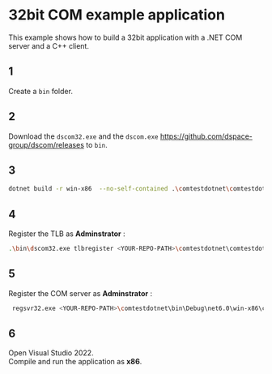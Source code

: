 # 32bit COM example application

This example shows how to build a 32bit application with a .NET COM server and a C++ client.

## 1
Create a `bin` folder.

## 2
Download the `dscom32.exe` and the `dscom.exe` <https://github.com/dspace-group/dscom/releases> to `bin`.

## 3
```bash
dotnet build -r win-x86  --no-self-contained .\comtestdotnet\comtestdotnet.csproj
``` 

## 4
Register the TLB as **Adminstrator** :  
 ```bash
 .\bin\dscom32.exe tlbregister <YOUR-REPO-PATH>\comtestdotnet\comtestdotnet.tlb
 ```

## 5
Register the COM server as **Adminstrator** :  
```bash
 regsvr32.exe <YOUR-REPO-PATH>\comtestdotnet\bin\Debug\net6.0\win-x86\comtestdotnet.comhost.dll
```

## 6
Open Visual Studio 2022.  
Compile and run the application as **x86**.



